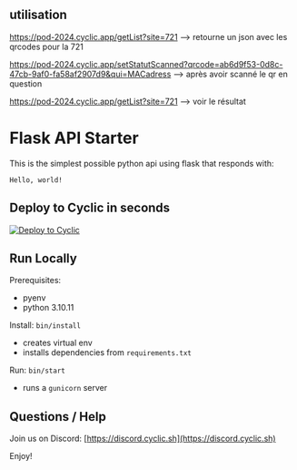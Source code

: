 ## utilisation

https://pod-2024.cyclic.app/getList?site=721  --> retourne un json avec les qrcodes pour la 721

https://pod-2024.cyclic.app/setStatutScanned?qrcode=ab6d9f53-0d8c-47cb-9af0-fa58af2907d9&qui=MACadress --> après avoir scanné le qr en question

https://pod-2024.cyclic.app/getList?site=721  --> voir le résultat



# Flask API Starter

This is the simplest possible python api using flask that responds with: 
```
Hello, world!
```

## Deploy to Cyclic in seconds 

[![Deploy to Cyclic](https://deploy.cyclic.app/button.svg)](https://deploy.cyclic.app/)


## Run Locally

Prerequisites:
- pyenv
- python 3.10.11

Install: `bin/install`
- creates virtual env
- installs dependencies from `requirements.txt`

Run: `bin/start`
- runs a `gunicorn` server


## Questions / Help

Join us on Discord: [https://discord.cyclic.sh](https://discord.cyclic.sh)

Enjoy!
